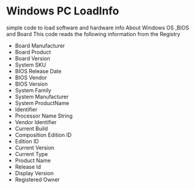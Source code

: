 # Windows PC LoadInfo
simple code to load software and hardware info About Windows OS ,BIOS and Board
This code reads the following information from the Registry
- Board Manufacturer
- Board Product
- Board Version
- System SKU
- BIOS Release Date
- BIOS Vendor
- BIOS Version
- System Family 
- System Manufacturer
- System ProductName
- Identifier
- Processor Name String
- Vendor Identifier
- Current Build
- Composition Edition ID
- Edition ID
- Current Version
- Current Type
- Product Name
- Release Id
- Display Version
- Registered Owner
